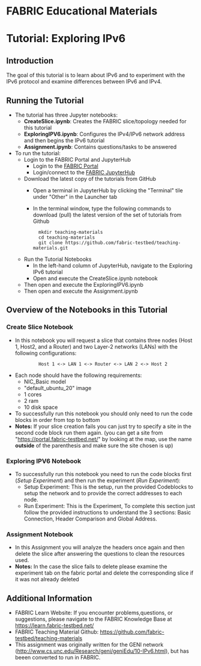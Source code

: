 # FABRIC Educational Materials
# Tutorial: Exploring IPv6

## Introduction
The goal of this tutorial is to learn about IPv6 and to experiment with the IPv6 protocol and examine differences between IPv6 and IPv4.

## Running the Tutorial
- The tutorial has three Jupyter notebooks:
	- **CreateSlice.ipynb**: Creates the FABRIC slice/topology needed for this tutorial
	- **ExploringIPV6.ipynb**: Configures the IPv4/IPv6 network address and then begins the IPv6 tutorial
	- **Assignment.ipynb**: Contains questions/tasks to be answered
- To run the tutorial:
	- Login to the FABRIC Portal and JupyterHub
    	- Login to the [FABRIC Portal](https://portal.fabric-testbed.net/)
    	- Login/connect to the [FABRIC JupyterHub](https://learn.fabric-testbed.net/knowledge-base/creating-your-first-experiment-in-jupyter-hub/)
	- Download the latest copy of the tutorials from GitHub
    	- Open a terminal in JupyterHub by clicking the "Terminal" tile under "Other" in the Launcher tab
    	- In the terminal window, type the following commands to download (pull) the latest version of the set of tutorials from Github

        	    mkdir teaching-materials
        	    cd teaching-materials
        	    git clone https://github.com/fabric-testbed/teaching-materials.git


	- Run the Tutorial Notebooks
    	- In the left-hand column of JupyterHub, navigate to the Exploring IPv6 tutorial
    	- Open and execute the CreateSlice.ipynb notebook
   	 - Then open and execute the ExploringIPV6.ipynb
   	 - Then open and execute the Assignment.ipynb
 
## Overview of the Notebooks in this Tutorial

### Create Slice Notebook
- In this notebook you will request a slice that contains three nodes (Host 1, Host2, and a Router) and two Layer-2 networks (LANs) with the following configurations:
```
        	Host 1 <-> LAN 1 <-> Router <-> LAN 2 <-> Host 2
```
- Each node should have the following requirements:
	- NIC_Basic model
	- "default_ubuntu_20" image
	- 1 cores
	- 2 ram
	- 10 disk space
 - To successfully run this notebook you should only need to run the code blocks in order from top to bottom
 - **Notes:** If your slice creation fails you can just try to specify a site in the second code block run them again. (you can get a site from "https://portal.fabric-testbed.net/" by looking at the map, use the name **outside** of the parenthesis and make sure the site chosen is up)

### Exploring IPV6 Notebook
- To successfully run this notebook you need to run the code blocks first (*Setup Experiment*) and then run the experiment (*Run Experiment*):
	- Setup Experiment: This is the setup, run the provided Codeblocks to setup the network and to provide the correct addresses to each node.
    - Run Experiment: This is the Experiment, To complete this section just follow the provided instructions to understand the 3 sections: Basic Connection, Header Comparison and Global Address.
 
### Assignment Notebook
- In this Assignment you will analyze the headers once again and then delete the slice after answering the questions to clean the resources used.
- **Notes:** In the case the slice fails to delete please examine the experiment tab on the fabric portal and delete the corresponding slice if it was not already deleted

## Additional Information
- FABRIC Learn Website: If you encounter problems,questions, or suggestions, please navigate to the FABRIC Knowledge Base at https://learn.fabric-testbed.net/
- FABRIC Teaching Material Github: <https://github.com/fabric-testbed/teaching-materials>
- This assignment was originally written for the GENI network (<http://www.cs.unc.edu/Research/geni/geniEdu/10-IPv6.html>), but has beeen converted to run in FABRIC.

